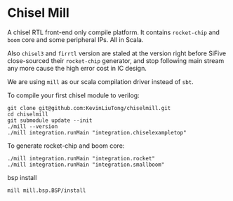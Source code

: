 # Chisel Mill

A chisel RTL front-end only compile platform. It contains `rocket-chip` and ` boom` core and some peripheral IPs.
All in Scala.

Also `chisel3` and `firrtl` version are staled at the version right before SiFive close-sourced their `rocket-chip` generator,
and stop following main stream any more cause the high error cost in IC design.

We are using `mill` as our scala compilation driver instead of `sbt`.

To compile your first chisel module to verilog:

```
git clone git@github.com:KevinLiuTong/chiselmill.git
cd chiselmill
git submodule update --init
./mill --version
./mill integration.runMain "integration.chiselexampletop"
```

To generate rocket-chip and boom core:

```
./mill integration.runMain "integration.rocket"
./mill integration.runMain "integration.smallboom"

```

bsp install
```
mill mill.bsp.BSP/install
```